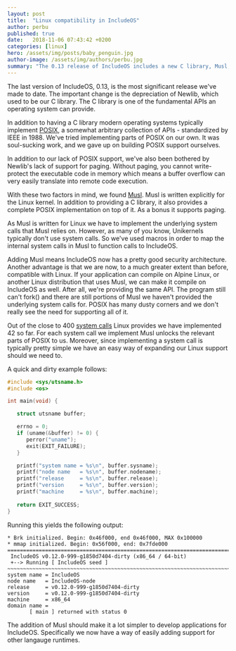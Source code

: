 ```yaml
---
layout: post
title:  "Linux compatibility in IncludeOS"
author: perbu
published: true
date:   2018-11-06 07:43:42 +0200
categories: [linux]
hero: /assets/img/posts/baby_penguin.jpg
author-image: /assets/img/authors/perbu.jpg
summary: "The 0.13 release of IncludeOS includes a new C library, Musl, adding source compatibility with Linux."
---
```


The last version of IncludeOS, 0.13, is the most significant release we've made to date.  The important change is the depreciation of Newlib, which used to be our C library. The C library is one of the fundamental APIs an operating system can provide. 

In addition to having a C library modern operating systems typically implement [POSIX], a somewhat arbitrary collection of APIs - standardized by IEEE in 1988. We've tried implementing parts of POSIX on our own. It was soul-sucking work, and we gave up on building POSIX support ourselves.

In addition to our lack of POSIX support, we've also been bothered by Newlib's lack of support for paging. Without paging, you cannot write-protect the executable code in memory which means a buffer overflow can very easily translate into remote code execution.

With these two factors in mind, we found [Musl]. Musl is written explicitly for the Linux kernel. In addition to providing a C library, it also provides a complete POSIX implementation on top of it. As a bonus it supports paging.

As Musl is written for Linux we have to implement the underlying system calls that Musl relies on. However, as many of you know, Unikernels typically don't use system calls. So we've used macros in order to map the internal system calls in Musl to function calls to IncludeOS.

Adding Musl means IncludeOS now has a pretty good security architecture. Another advantage is that we are now, to a much greater extent than before, compatible with Linux. If your application can compile on Alpine Linux, or another Linux distribution that uses Musl, we can make it compile on IncludeOS as well. After all, we're providing the same API. The program still can't fork() and there are still portions of Musl we haven't provided the underlying system calls for. POSIX has many dusty corners and we don't really see the need for supporting all of it.

Out of the close to 400 [system calls] Linux provides we have implemented 42 so far. For each system call we implement Musl unlocks the relevant parts of POSIX to us. Moreover, since implementing a system call is typically pretty simple we have an easy way of expanding our Linux support should we need to.

A quick and dirty example follows:

```c
#include <sys/utsname.h>
#include <os>

int main(void) {

   struct utsname buffer;

   errno = 0;
   if (uname(&buffer) != 0) {
      perror("uname");
      exit(EXIT_FAILURE);
   }

   printf("system name = %s\n", buffer.sysname);
   printf("node name   = %s\n", buffer.nodename);
   printf("release     = %s\n", buffer.release);
   printf("version     = %s\n", buffer.version);
   printf("machine     = %s\n", buffer.machine);
  
   return EXIT_SUCCESS;
}
```

Running this yields the following output:

	* Brk initialized. Begin: 0x46f000, end 0x46f000, MAX 0x100000
	* mmap initialized. Begin: 0x56f000, end: 0x7fde000
	================================================================================
	 IncludeOS v0.12.0-999-g1850d7404-dirty (x86_64 / 64-bit)
	 +--> Running [ IncludeOS seed ]
	~~~~~~~~~~~~~~~~~~~~~~~~~~~~~~~~~~~~~~~~~~~~~~~~~~~~~~~~~~~~~~~~~~~~~~~~~~~~~~~~
	system name = IncludeOS
	node name   = IncludeOS-node
	release     = v0.12.0-999-g1850d7404-dirty
	version     = v0.12.0-999-g1850d7404-dirty
	machine     = x86_64
	domain name =
    	   [ main ] returned with status 0

The addition of Musl should make it a lot simpler to develop applications for IncludeOS. Specifically we now have a way of easily adding support for other langauge runtimes.


[Musl]: https://www.musl-libc.org/
[system calls]: https://github.com/torvalds/linux/blob/master/arch/x86/entry/syscalls/syscall_64.tbl
[POSIX]: https://en.wikipedia.org/wiki/POSIX

